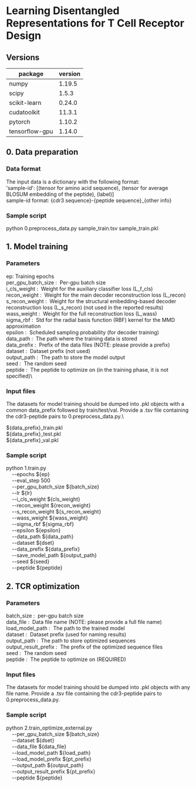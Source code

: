 # Learning Disentangled Representations for T Cell Receptor Design
## Versions
|package                  |version|
|-------------------------|-------|
|numpy                    | 1.19.5|
|scipy                    | 1.5.3 |
|scikit-learn             | 0.24.0|
|cudatoolkit              | 11.3.1|
|pytorch                  | 1.10.2|
|tensorflow-gpu           | 1.14.0|


## 0. Data preparation
### Data format
The input data is a dictionary with the following format:\
'sample-id': [(tensor for amino acid sequence), (tensor for average BLOSUM embedding of the peptide), (label)]\
sample-id format: {cdr3 sequence}-{peptide sequence}_{other info}

### Sample script
python 0.preprocess_data.py sample_train.tsv sample_train.pkl 

## 1. Model training
### Parameters
ep: Training epochs\
per_gpu_batch_size     :&nbsp; Per-gpu batch size\
i_cls_weight           :&nbsp; Weight for the auxiliary classifier loss (L_f_cls)\
recon_weight           :&nbsp; Weight for the main decoder reconstruction loss (L_recon)\
s_recon_weight         :&nbsp; Weight for the structural embedding-based decoder reconstruction loss (L_s_recon) (not used in the reported results)\
wass_weight            :&nbsp; Weight for the full reconstruction loss (L_wass)\
sigma_rbf              :&nbsp; Std for the radial basis function (RBF) kernel for the MMD approximation\
epsilon                :&nbsp; Scheduled sampling probability (for decoder training)\
data_path              :&nbsp; The path where the training data is stored\
data_prefix            :&nbsp; Prefix of the data files (NOTE: please provide a prefix)\
dataset                :&nbsp; Dataset prefix (not used)\
output_path            :&nbsp; The path to store the model output\
seed                   :&nbsp; The random seed\
peptide                :&nbsp; The peptide to optimize on (in the training phase, it is not specified)\

### Input files
The datasets for model training should be dumped into .pkl objects with a common data_prefix followed by train/test/val. Provide a .tsv file containing the cdr3-peptide pairs to 0.preprocess_data.py.\

${data_prefix}_train.pkl\
${data_prefix}_test.pkl\
${data_prefix}_val.pkl


### Sample script
python 1.train.py \
&nbsp;&nbsp;&nbsp;&nbsp;--epochs ${ep} \
&nbsp;&nbsp;&nbsp;&nbsp;--eval_step 500 \
&nbsp;&nbsp;&nbsp;&nbsp;--per_gpu_batch_size ${batch_size} \
&nbsp;&nbsp;&nbsp;&nbsp;--lr ${lr} \
&nbsp;&nbsp;&nbsp;&nbsp;--i_cls_weight ${cls_weight}\
&nbsp;&nbsp;&nbsp;&nbsp;--recon_weight ${recon_weight}\
&nbsp;&nbsp;&nbsp;&nbsp;--s_recon_weight ${s_recon_weight}\
&nbsp;&nbsp;&nbsp;&nbsp;--wass_weight ${wass_weight}\
&nbsp;&nbsp;&nbsp;&nbsp;--sigma_rbf ${sigma_rbf}\
&nbsp;&nbsp;&nbsp;&nbsp;--epsilon ${epsilon}\
&nbsp;&nbsp;&nbsp;&nbsp;--data_path ${data_path}\
&nbsp;&nbsp;&nbsp;&nbsp;--dataset ${dset}\
&nbsp;&nbsp;&nbsp;&nbsp;--data_prefix ${data_prefix}\
&nbsp;&nbsp;&nbsp;&nbsp;--save_model_path ${output_path}\
&nbsp;&nbsp;&nbsp;&nbsp;--seed ${seed} \
&nbsp;&nbsp;&nbsp;&nbsp;--peptide ${peptide}


## 2. TCR optimization
### Parameters
batch_size             :&nbsp; per-gpu batch size\
data_file              :&nbsp; Data file name (NOTE: please provide a full file name)\
load_model_path        :&nbsp; The path to the trained model\
dataset                :&nbsp; Dataset prefix (used for naming results)\
output_path            :&nbsp; The path to store optimized sequences\
output_result_prefix   :&nbsp; The prefix of the optimized sequence files\
seed                   :&nbsp; The random seed\
peptide                :&nbsp; The peptide to optimize on (REQUIRED)

### Input files
The datasets for model training should be dumped into .pkl objects with any file name. Provide a .tsv file containing the cdr3-peptide pairs to 0.preprocess_data.py.

### Sample script
python 2.train_optimize_external.py \
&nbsp;&nbsp;&nbsp;&nbsp;--per_gpu_batch_size ${batch_size} \
&nbsp;&nbsp;&nbsp;&nbsp;--dataset ${dset}\
&nbsp;&nbsp;&nbsp;&nbsp;--data_file ${data_file}\
&nbsp;&nbsp;&nbsp;&nbsp;--load_model_path \${load_path}\
&nbsp;&nbsp;&nbsp;&nbsp;--load_model_prefix ${pt_prefix}\
&nbsp;&nbsp;&nbsp;&nbsp;--output_path ${output_path}\
&nbsp;&nbsp;&nbsp;&nbsp;--output_result_prefix ${pt_prefix}\
&nbsp;&nbsp;&nbsp;&nbsp;--peptide ${peptide}
